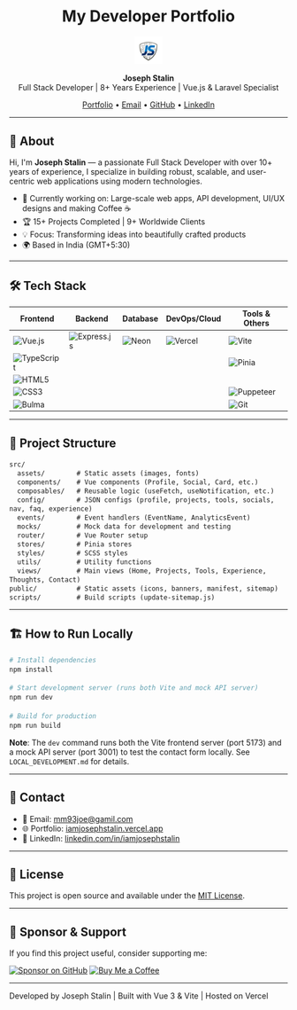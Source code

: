 <h1 align="center">My Developer Portfolio</h1>

<!-- Banner or Logo -->
<p align="center">
  <img src="./public/android-chrome-512x512.png" alt="Portfolio Banner" width="10%"/>
</p>

<p align="center">
  <b>Joseph Stalin</b><br>
  Full Stack Developer | 8+ Years Experience | Vue.js & Laravel Specialist
</p>

<p align="center">
  <a href="https://iamjosephstalin.vercel.app">Portfolio</a> •
  <a href="mailto:mm93joe@gmail.com">Email</a> •
  <a href="https://github.com/iamjosephstalin">GitHub</a> •
  <a href="https://www.linkedin.com/in/iamjosephstalin">LinkedIn</a>
</p>

---

## 📝 About

Hi, I'm **Joseph Stalin** — a passionate Full Stack Developer with over 10+ years of experience, 
I specialize in building robust, scalable, and user-centric web applications using modern technologies.

- 🔭 Currently working on: Large-scale web apps, API development, UI/UX designs and making Coffee ☕
- 🏆 15+ Projects Completed | 9+ Worldwide Clients
- 💡 Focus: Transforming ideas into beautifully crafted products
- 🌍 Based in India (GMT+5:30)

---


## 🛠️ Tech Stack

| Frontend                                                                                               | Backend                                                                                             | Database                                                                             | DevOps/Cloud                                                                               | Tools & Others                                                                                      |
| ------------------------------------------------------------------------------------------------------ | --------------------------------------------------------------------------------------------------- | ------------------------------------------------------------------------------------ | ------------------------------------------------------------------------------------------ | --------------------------------------------------------------------------------------------------- |
| ![Vue.js](https://img.shields.io/badge/Vue.js-35495E?logo=vue.js&logoColor=4FC08D&style=flat)          | ![Express.js](https://img.shields.io/badge/Express.js-000000?logo=express&logoColor=fff&style=flat) | ![Neon](https://img.shields.io/badge/Neon-0081FF?logo=neon&logoColor=fff&style=flat) | ![Vercel](https://img.shields.io/badge/Vercel-000000?logo=vercel&logoColor=fff&style=flat) | ![Vite](https://img.shields.io/badge/Vite-646CFF?logo=vite&logoColor=fff&style=flat)                |
| ![TypeScript](https://img.shields.io/badge/TypeScript-3178C6?logo=typescript&logoColor=fff&style=flat) |                                                                                                     |                                                                                      |                                                                                            | ![Pinia](https://img.shields.io/badge/Pinia-FFD859?logo=pinia&logoColor=fff&style=flat)             |
| ![HTML5](https://img.shields.io/badge/HTML5-E34F26?logo=html5&logoColor=fff&style=flat)                |                                                                                                     |                                                                                      |                                                                                            |
| ![CSS3](https://img.shields.io/badge/CSS3-1572B6?logo=css3&logoColor=fff&style=flat)                   |                                                                                                     |                                                                                      |                                                                                            | ![Puppeteer](https://img.shields.io/badge/Puppeteer-40B5A4?logo=puppeteer&logoColor=fff&style=flat) |
| ![Bulma](https://img.shields.io/badge/Bulma-00D1B2?logo=bulma&logoColor=fff&style=flat)                |                                                                                                     |                                                                                      |                                                                                            | ![Git](https://img.shields.io/badge/Git-F05032?logo=git&logoColor=fff&style=flat)                   |

---

## 📂 Project Structure

```text
src/
  assets/        # Static assets (images, fonts)
  components/    # Vue components (Profile, Social, Card, etc.)
  composables/   # Reusable logic (useFetch, useNotification, etc.)
  config/        # JSON configs (profile, projects, tools, socials, nav, faq, experience)
  events/        # Event handlers (EventName, AnalyticsEvent)
  mocks/         # Mock data for development and testing
  router/        # Vue Router setup
  stores/        # Pinia stores
  styles/        # SCSS styles
  utils/         # Utility functions
  views/         # Main views (Home, Projects, Tools, Experience, Thoughts, Contact)
public/          # Static assets (icons, banners, manifest, sitemap)
scripts/         # Build scripts (update-sitemap.js)
```

---

## 🏗️ How to Run Locally

```bash
# Install dependencies
npm install

# Start development server (runs both Vite and mock API server)
npm run dev

# Build for production
npm run build
```

**Note**: The `dev` command runs both the Vite frontend server (port 5173) and a mock API server (port 3001) to test the contact form locally. See `LOCAL_DEVELOPMENT.md` for details.

---

## 🤝 Contact

- 📧 Email: [mm93joe@gamil.com](mailto:mm93joe@gmail.com)
- 🌐 Portfolio: [iamjosephstalin.vercel.app](https://iamjosephstalin.vercel.app)
- 💼 LinkedIn: [linkedin.com/in/iamjosephstalin](https://www.linkedin.com/in/iamjosephstalin)

---

## 📄 License

This project is open source and available under the [MIT License](LICENSE).

---

## 💖 Sponsor & Support

If you find this project useful, consider supporting me:

<p align="left">
  <a href="https://github.com/sponsors/iamjosephstalin"><img src="https://img.shields.io/badge/Sponsor%20on-GitHub-E4405F?logo=githubsponsors&logoColor=fff&style=flat" alt="Sponsor on GitHub"/></a>
  <a href="https://www.buymeacoffee.com/iamjoseph"><img src="https://img.shields.io/badge/Buy%20Me%20a%20Coffee-FFDD00?logo=buymeacoffee&logoColor=000&style=flat" alt="Buy Me a Coffee"/></a>
</p>

---

<p align="left">
  Developed by Joseph Stalin | Built with Vue 3 & Vite | Hosted on Vercel
</p>
